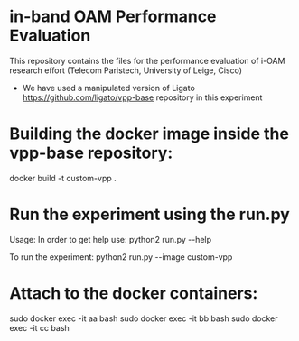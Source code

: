 # in-band OAM Performance Evaluation
This repository contains the files for the performance evaluation of i-OAM research effort (Telecom Paristech, University of Leige, Cisco)


* We have used a manipulated version of Ligato https://github.com/ligato/vpp-base repository in this experiment

# Building the docker image inside the vpp-base repository:
docker build -t custom-vpp .

# Run the experiment using the run.py
Usage:
In order to get help use:
python2 run.py --help

To run the experiment:
python2 run.py --image custom-vpp

# Attach to the docker containers:
sudo docker exec -it aa bash
sudo docker exec -it bb bash
sudo docker exec -it cc bash

